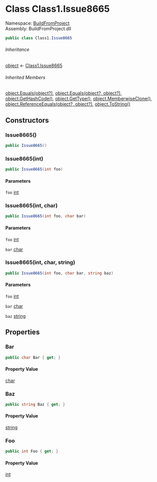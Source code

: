 ﻿# Class Class1.Issue8665

Namespace: [BuildFromProject](BuildFromProject.md)  
Assembly: BuildFromProject.dll

```csharp
public class Class1.Issue8665
```

###### Inheritance

[object](https://learn.microsoft.com/dotnet/api/system.object) ← 
[Class1.Issue8665](BuildFromProject.Class1.Issue8665.md)

###### Inherited Members

[object.Equals\(object?\)](https://learn.microsoft.com/dotnet/api/system.object.equals\#system\-object\-equals\(system\-object\)), 
[object.Equals\(object?, object?\)](https://learn.microsoft.com/dotnet/api/system.object.equals\#system\-object\-equals\(system\-object\-system\-object\)), 
[object.GetHashCode\(\)](https://learn.microsoft.com/dotnet/api/system.object.gethashcode), 
[object.GetType\(\)](https://learn.microsoft.com/dotnet/api/system.object.gettype), 
[object.MemberwiseClone\(\)](https://learn.microsoft.com/dotnet/api/system.object.memberwiseclone), 
[object.ReferenceEquals\(object?, object?\)](https://learn.microsoft.com/dotnet/api/system.object.referenceequals), 
[object.ToString\(\)](https://learn.microsoft.com/dotnet/api/system.object.tostring)

## Constructors

### <a id="BuildFromProject_Class1_Issue8665__ctor"></a>Issue8665\(\)

```csharp
public Issue8665()
```

### <a id="BuildFromProject_Class1_Issue8665__ctor_System_Int32_"></a>Issue8665\(int\)

```csharp
public Issue8665(int foo)
```

#### Parameters

`foo` [int](https://learn.microsoft.com/dotnet/api/system.int32)

### <a id="BuildFromProject_Class1_Issue8665__ctor_System_Int32_System_Char_"></a>Issue8665\(int, char\)

```csharp
public Issue8665(int foo, char bar)
```

#### Parameters

`foo` [int](https://learn.microsoft.com/dotnet/api/system.int32)

`bar` [char](https://learn.microsoft.com/dotnet/api/system.char)

### <a id="BuildFromProject_Class1_Issue8665__ctor_System_Int32_System_Char_System_String_"></a>Issue8665\(int, char, string\)

```csharp
public Issue8665(int foo, char bar, string baz)
```

#### Parameters

`foo` [int](https://learn.microsoft.com/dotnet/api/system.int32)

`bar` [char](https://learn.microsoft.com/dotnet/api/system.char)

`baz` [string](https://learn.microsoft.com/dotnet/api/system.string)

## Properties

### <a id="BuildFromProject_Class1_Issue8665_Bar"></a>Bar

```csharp
public char Bar { get; }
```

#### Property Value

[char](https://learn.microsoft.com/dotnet/api/system.char)

### <a id="BuildFromProject_Class1_Issue8665_Baz"></a>Baz

```csharp
public string Baz { get; }
```

#### Property Value

[string](https://learn.microsoft.com/dotnet/api/system.string)

### <a id="BuildFromProject_Class1_Issue8665_Foo"></a>Foo

```csharp
public int Foo { get; }
```

#### Property Value

[int](https://learn.microsoft.com/dotnet/api/system.int32)

